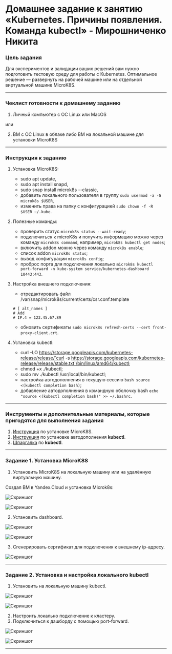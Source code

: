 # Домашнее задание к занятию «Kubernetes. Причины появления. Команда kubectl» - Мирошниченко Никита

### Цель задания

Для экспериментов и валидации ваших решений вам нужно подготовить тестовую среду для работы с Kubernetes. Оптимальное решение — развернуть на рабочей машине или на отдельной виртуальной машине MicroK8S.

------

### Чеклист готовности к домашнему заданию

1. Личный компьютер с ОС Linux или MacOS 

или

2. ВМ c ОС Linux в облаке либо ВМ на локальной машине для установки MicroK8S  

------

### Инструкция к заданию

1. Установка MicroK8S:
    - sudo apt update,
    - sudo apt install snapd,
    - sudo snap install microk8s --classic,
    - добавить локального пользователя в группу `sudo usermod -a -G microk8s $USER`,
    - изменить права на папку с конфигурацией `sudo chown -f -R $USER ~/.kube`.

2. Полезные команды:
    - проверить статус `microk8s status --wait-ready`;
    - подключиться к microK8s и получить информацию можно через команду `microk8s command`, например, `microk8s kubectl get nodes`;
    - включить addon можно через команду `microk8s enable`; 
    - список addon `microk8s status`;
    - вывод конфигурации `microk8s config`;
    - проброс порта для подключения локально `microk8s kubectl port-forward -n kube-system service/kubernetes-dashboard 10443:443`.

3. Настройка внешнего подключения:
    - отредактировать файл /var/snap/microk8s/current/certs/csr.conf.template
    ```shell
    # [ alt_names ]
    # Add
    # IP.4 = 123.45.67.89
    ```
    - обновить сертификаты `sudo microk8s refresh-certs --cert front-proxy-client.crt`.

4. Установка kubectl:
    - curl -LO https://storage.googleapis.com/kubernetes-release/release/`curl -s https://storage.googleapis.com/kubernetes-release/release/stable.txt`/bin/linux/amd64/kubectl;
    - chmod +x ./kubectl;
    - sudo mv ./kubectl /usr/local/bin/kubectl;
    - настройка автодополнения в текущую сессию `bash source <(kubectl completion bash)`;
    - добавление автодополнения в командную оболочку bash `echo "source <(kubectl completion bash)" >> ~/.bashrc`.

------

### Инструменты и дополнительные материалы, которые пригодятся для выполнения задания

1. [Инструкция](https://microk8s.io/docs/getting-started) по установке MicroK8S.
2. [Инструкция](https://kubernetes.io/ru/docs/reference/kubectl/cheatsheet/#bash) по установке автодополнения **kubectl**.
3. [Шпаргалка](https://kubernetes.io/ru/docs/reference/kubectl/cheatsheet/) по **kubectl**.

------

### Задание 1. Установка MicroK8S

1. Установить MicroK8S на локальную машину или на удалённую виртуальную машину.

Создал ВМ в Yandex.Cloud и установка Microk8s:

![Скриншот](https://github.com/Tourker/Git_HW/blob/main/HW_Kubernetes/img/1/z1_install_microk8s.jpg)

![Скриншот](https://github.com/Tourker/Git_HW/blob/main/HW_Kubernetes/img/1/z1_microk8s_status.jpg)

2. Установить dashboard.

![Скриншот](https://github.com/Tourker/Git_HW/blob/main/HW_Kubernetes/img/1/z1_microk8s_enable_dashboard.jpg)

![Скриншот](https://github.com/Tourker/Git_HW/blob/main/HW_Kubernetes/img/1/z1_microk8s_enable_dashboard_2.jpg)

3. Сгенерировать сертификат для подключения к внешнему ip-адресу.

![Скриншот](https://github.com/Tourker/Git_HW/blob/main/HW_Kubernetes/img/1/z1_microk8s_ip.jpg)

------

### Задание 2. Установка и настройка локального kubectl

1. Установить на локальную машину kubectl.

![Скриншот](https://github.com/Tourker/Git_HW/blob/main/HW_Kubernetes/img/1/z2_install_kubectl.jpg)

![Скриншот](https://github.com/Tourker/Git_HW/blob/main/HW_Kubernetes/img/1/z2_kubctl_get_nodes.jpg)

2. Настроить локально подключение к кластеру.
3. Подключиться к дашборду с помощью port-forward.

![Скриншот](https://github.com/Tourker/Git_HW/blob/main/HW_Kubernetes/img/1/z2_port_forward_and_dashboard.jpg)

![Скриншот](https://github.com/Tourker/Git_HW/blob/main/HW_Kubernetes/img/1/z2_dashboard.jpg)

------